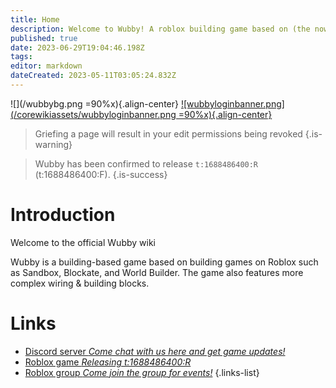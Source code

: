 ```yaml
---
title: Home
description: Welcome to Wubby! A roblox building game based on (the now content deleted) World Builder.
published: true
date: 2023-06-29T19:04:46.198Z
tags: 
editor: markdown
dateCreated: 2023-05-11T03:05:24.832Z
---
```


![](/wubbybg.png =90%x){.align-center}
[![wubbyloginbanner.png](/corewikiassets/wubbyloginbanner.png =90%x){.align-center}](https://shlink.choke.dev/WubbyWikiLogin)

> Griefing a page will result in your edit permissions being revoked
{.is-warning}

> Wubby has been confirmed to release `t:1688486400:R` (t:1688486400:F). 
{.is-success}


# Introduction

Welcome to the official Wubby wiki

Wubby is a building-based game based on building games on Roblox such as Sandbox, Blockate, and World Builder. The game also features more complex wiring & building blocks.

# Links
- [Discord server *Come chat with us here and get game updates!*](https://discord.gg/YHtthk2dYX)
- [Roblox game *Releasing t:1688486400:R*](https://www.roblox.com/games/12519560096/Wubby)
- [Roblox group *Come join the group for events!*](https://www.roblox.com/groups/16993480)
{.links-list}